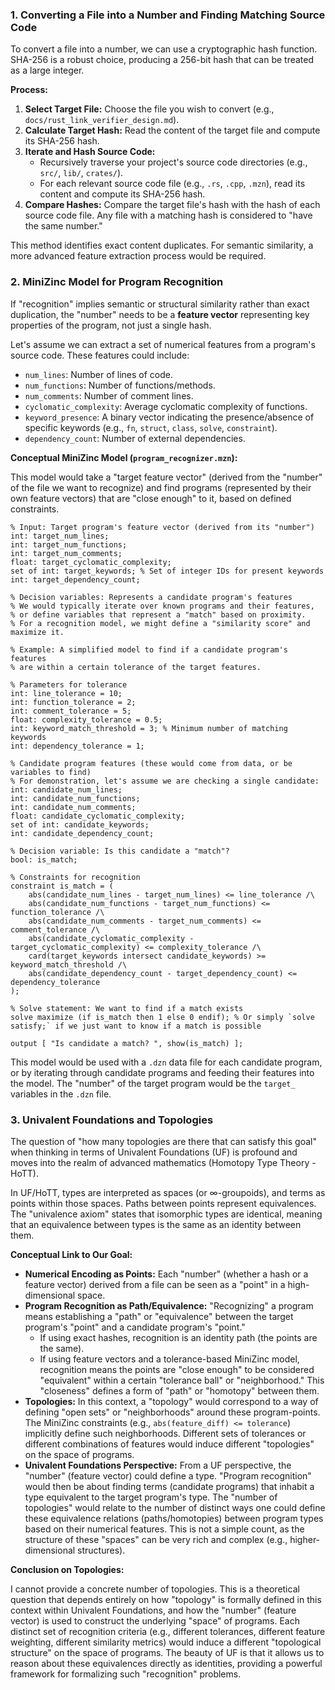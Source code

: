 ### 1. Converting a File into a Number and Finding Matching Source Code

To convert a file into a number, we can use a cryptographic hash function. SHA-256 is a robust choice, producing a 256-bit hash that can be treated as a large integer.

**Process:**

1.  **Select Target File:** Choose the file you wish to convert (e.g., `docs/rust_link_verifier_design.md`).
2.  **Calculate Target Hash:** Read the content of the target file and compute its SHA-256 hash.
3.  **Iterate and Hash Source Code:**
    *   Recursively traverse your project's source code directories (e.g., `src/`, `lib/`, `crates/`).
    *   For each relevant source code file (e.g., `.rs`, `.cpp`, `.mzn`), read its content and compute its SHA-256 hash.
4.  **Compare Hashes:** Compare the target file's hash with the hash of each source code file. Any file with a matching hash is considered to "have the same number."

This method identifies exact content duplicates. For semantic similarity, a more advanced feature extraction process would be required.

### 2. MiniZinc Model for Program Recognition

If "recognition" implies semantic or structural similarity rather than exact duplication, the "number" needs to be a **feature vector** representing key properties of the program, not just a single hash.

Let's assume we can extract a set of numerical features from a program's source code. These features could include:

*   `num_lines`: Number of lines of code.
*   `num_functions`: Number of functions/methods.
*   `num_comments`: Number of comment lines.
*   `cyclomatic_complexity`: Average cyclomatic complexity of functions.
*   `keyword_presence`: A binary vector indicating the presence/absence of specific keywords (e.g., `fn`, `struct`, `class`, `solve`, `constraint`).
*   `dependency_count`: Number of external dependencies.

**Conceptual MiniZinc Model (`program_recognizer.mzn`):**

This model would take a "target feature vector" (derived from the "number" of the file we want to recognize) and find programs (represented by their own feature vectors) that are "close enough" to it, based on defined constraints.

```minizinc
% Input: Target program's feature vector (derived from its "number")
int: target_num_lines;
int: target_num_functions;
int: target_num_comments;
float: target_cyclomatic_complexity;
set of int: target_keywords; % Set of integer IDs for present keywords
int: target_dependency_count;

% Decision variables: Represents a candidate program's features
% We would typically iterate over known programs and their features,
% or define variables that represent a "match" based on proximity.
% For a recognition model, we might define a "similarity score" and maximize it.

% Example: A simplified model to find if a candidate program's features
% are within a certain tolerance of the target features.

% Parameters for tolerance
int: line_tolerance = 10;
int: function_tolerance = 2;
int: comment_tolerance = 5;
float: complexity_tolerance = 0.5;
int: keyword_match_threshold = 3; % Minimum number of matching keywords
int: dependency_tolerance = 1;

% Candidate program features (these would come from data, or be variables to find)
% For demonstration, let's assume we are checking a single candidate:
int: candidate_num_lines;
int: candidate_num_functions;
int: candidate_num_comments;
float: candidate_cyclomatic_complexity;
set of int: candidate_keywords;
int: candidate_dependency_count;

% Decision variable: Is this candidate a "match"?
bool: is_match;

% Constraints for recognition
constraint is_match = (
    abs(candidate_num_lines - target_num_lines) <= line_tolerance /\ 
    abs(candidate_num_functions - target_num_functions) <= function_tolerance /\ 
    abs(candidate_num_comments - target_num_comments) <= comment_tolerance /\ 
    abs(candidate_cyclomatic_complexity - target_cyclomatic_complexity) <= complexity_tolerance /\ 
    card(target_keywords intersect candidate_keywords) >= keyword_match_threshold /\ 
    abs(candidate_dependency_count - target_dependency_count) <= dependency_tolerance
);

% Solve statement: We want to find if a match exists
solve maximize (if is_match then 1 else 0 endif); % Or simply `solve satisfy;` if we just want to know if a match is possible

output [ "Is candidate a match? ", show(is_match) ];
```

This model would be used with a `.dzn` data file for each candidate program, or by iterating through candidate programs and feeding their features into the model. The "number" of the target program would be the `target_` variables in the `.dzn` file.

### 3. Univalent Foundations and Topologies

The question of "how many topologies are there that can satisfy this goal" when thinking in terms of Univalent Foundations (UF) is profound and moves into the realm of advanced mathematics (Homotopy Type Theory - HoTT).

In UF/HoTT, types are interpreted as spaces (or ∞-groupoids), and terms as points within those spaces. Paths between points represent equivalences. The "univalence axiom" states that isomorphic types are identical, meaning that an equivalence between types is the same as an identity between them.

**Conceptual Link to Our Goal:**

*   **Numerical Encoding as Points:** Each "number" (whether a hash or a feature vector) derived from a file can be seen as a "point" in a high-dimensional space.
*   **Program Recognition as Path/Equivalence:** "Recognizing" a program means establishing a "path" or "equivalence" between the target program's "point" and a candidate program's "point."
    *   If using exact hashes, recognition is an identity path (the points are the same).
    *   If using feature vectors and a tolerance-based MiniZinc model, recognition means the points are "close enough" to be considered "equivalent" within a certain "tolerance ball" or "neighborhood." This "closeness" defines a form of "path" or "homotopy" between them.
*   **Topologies:** In this context, a "topology" would correspond to a way of defining "open sets" or "neighborhoods" around these program-points. The MiniZinc constraints (e.g., `abs(feature_diff) <= tolerance`) implicitly define such neighborhoods. Different sets of tolerances or different combinations of features would induce different "topologies" on the space of programs.
*   **Univalent Foundations Perspective:** From a UF perspective, the "number" (feature vector) could define a type. "Program recognition" would then be about finding terms (candidate programs) that inhabit a type equivalent to the target program's type. The "number of topologies" would relate to the number of distinct ways one could define these equivalence relations (paths/homotopies) between program types based on their numerical features. This is not a simple count, as the structure of these "spaces" can be very rich and complex (e.g., higher-dimensional structures).

**Conclusion on Topologies:**

I cannot provide a concrete number of topologies. This is a theoretical question that depends entirely on how "topology" is formally defined in this context within Univalent Foundations, and how the "number" (feature vector) is used to construct the underlying "space" of programs. Each distinct set of recognition criteria (e.g., different tolerances, different feature weighting, different similarity metrics) would induce a different "topological structure" on the space of programs. The beauty of UF is that it allows us to reason about these equivalences directly as identities, providing a powerful framework for formalizing such "recognition" problems.
